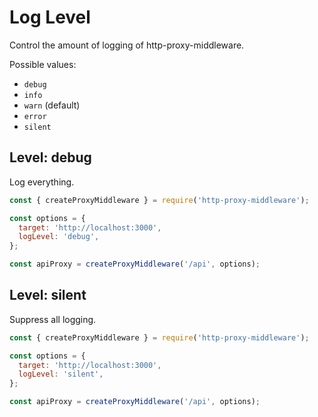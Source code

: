 # Log Level

Control the amount of logging of http-proxy-middleware.

Possible values:

- `debug`
- `info`
- `warn` (default)
- `error`
- `silent`

## Level: debug

Log everything.

```javascript
const { createProxyMiddleware } = require('http-proxy-middleware');

const options = {
  target: 'http://localhost:3000',
  logLevel: 'debug',
};

const apiProxy = createProxyMiddleware('/api', options);
```

## Level: silent

Suppress all logging.

```javascript
const { createProxyMiddleware } = require('http-proxy-middleware');

const options = {
  target: 'http://localhost:3000',
  logLevel: 'silent',
};

const apiProxy = createProxyMiddleware('/api', options);
```
